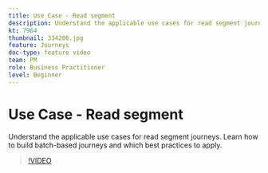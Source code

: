 ```yaml
---
title: Use Case - Read segment
description: Understand the applicable use cases for read segment journeys. Learn how to build batch-based journeys and which best practices to apply.
kt: 7964
thumbnail: 334206.jpg
feature: Journeys
doc-type: feature video
team: PM
role: Business Practitioner
level: Beginner
---
```


# Use Case - Read segment

Understand the applicable use cases for read segment journeys. Learn how to build batch-based journeys and which best practices to apply.

>[!VIDEO](https://video.tv.adobe.com/v/334206?quality=12)
